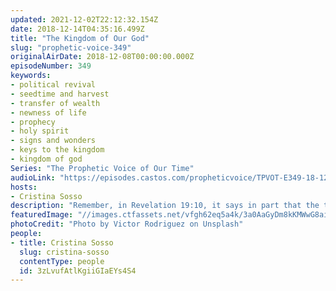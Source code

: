 ```yaml
---
updated: 2021-12-02T22:12:32.154Z
date: 2018-12-14T04:35:16.499Z
title: "The Kingdom of Our God"
slug: "prophetic-voice-349"
originalAirDate: 2018-12-08T00:00:00.000Z
episodeNumber: 349
keywords:
- political revival
- seedtime and harvest
- transfer of wealth
- newness of life
- prophecy
- holy spirit
- signs and wonders
- keys to the kingdom
- kingdom of god
Series: "The Prophetic Voice of Our Time"
audioLink: "https://episodes.castos.com/propheticvoice/TPVOT-E349-18-12-08-09-The-Kingdom-of-Our-God.mp3"
hosts:
- Cristina Sosso
description: "Remember, in Revelation 19:10, it says in part that the testimony of our Lord Jesus Christ is the spirit of prophecy. So every time a prophecy is released, the front and center is our Lord Jesus Christ. So much is happening. The Holy Spirit is on the move and what He does right now is breathtaking and what He's about to do for the rest of the year and 2019 and beyond are breathtaking. Here in the United States of America we are experiencing harvest and this glorious harvest will go beyond 2019. The seeds Christians in the United States sowed all over the world by preaching the gospel in power and making disciples, even the seeds of our pioneers who have gone before us, the martyrs, and since we are now members of the household of God, we will reap bountiful harvest because of their obedience, because of their seeds, of course you add that to our seeds all over the world. So in spite of us, in spite of what is going on in the country, the political revival will continue... \n"
featuredImage: "//images.ctfassets.net/vfgh62eq5a4k/3a0AaGyDm8kKMWwG8aiWu8/54731cf6764b7641dbc0c02db30da9bc/victor-rodriguez-726159-unsplash.jpg"
photoCredit: "Photo by Victor Rodriguez on Unsplash"
people:
- title: Cristina Sosso
  slug: cristina-sosso
  contentType: people
  id: 3zLvufAtlKgiiGIaEYs4S4
---
```

